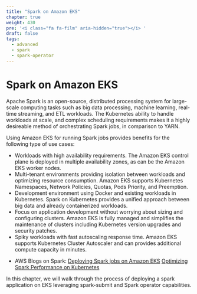```yaml
---
title: "Spark on Amazon EKS"
chapter: true
weight: 430
pre: '<i class="fa fa-film" aria-hidden="true"></i> '
draft: false
tags:
  - advanced
  - spark
  - spark-operator
---
```


# Spark on Amazon EKS

Apache Spark is an open-source, distributed processing system for large-scale computing tasks such as big data processing, machine learning, real-time streaming, and ETL workloads. The Kubernetes ability to handle workloads at scale, and complex scheduling requirements makes it a highly desireable method of orchestrating Spark jobs, in comparison to YARN. 

Using Amazon EKS for running Spark jobs provides benefits for the following type of use cases:

* Workloads with high availability requirements. The Amazon EKS control plane is deployed in multiple availability zones, as can be the Amazon EKS worker nodes.
* Multi-tenant environments providing isolation between workloads and optimizing resource consumption. Amazon EKS supports Kubernetes Namespaces, Network Policies, Quotas, Pods Priority, and Preemption.
* Development environment using Docker and existing workloads in Kubernetes. Spark on Kubernetes provides a unified approach between big data and already containerized workloads.
* Focus on application development without worrying about sizing and configuring clusters. Amazon EKS is fully managed and simplifies the maintenance of clusters including Kubernetes version upgrades and security patches.
* Spiky workloads with fast autoscaling response time. Amazon EKS supports Kubernetes Cluster Autoscaler and can provides additional compute capacity in minutes.

- AWS Blogs on Spark:
[Deploying Spark jobs on Amazon EKS](https://aws.amazon.com/blogs/opensource/deploying-spark-jobs-on-amazon-eks/)
[Optimizing Spark Performance on Kubernetes](https://aws.amazon.com/blogs/containers/optimizing-spark-performance-on-kubernetes/)

In this chapter, we will walk through the process of deploying a spark application on EKS leveraging spark-submit and Spark operator capabilities.
